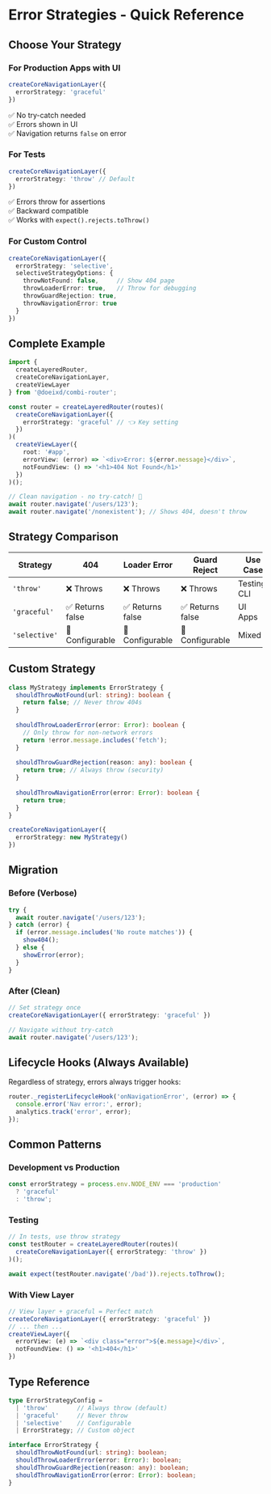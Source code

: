 # Error Strategies - Quick Reference

## Choose Your Strategy

### For Production Apps with UI
```typescript
createCoreNavigationLayer({ 
  errorStrategy: 'graceful' 
})
```
✅ No try-catch needed  
✅ Errors shown in UI  
✅ Navigation returns `false` on error  

### For Tests
```typescript
createCoreNavigationLayer({ 
  errorStrategy: 'throw' // Default
})
```
✅ Errors throw for assertions  
✅ Backward compatible  
✅ Works with `expect().rejects.toThrow()`  

### For Custom Control
```typescript
createCoreNavigationLayer({ 
  errorStrategy: 'selective',
  selectiveStrategyOptions: {
    throwNotFound: false,     // Show 404 page
    throwLoaderError: true,   // Throw for debugging
    throwGuardRejection: true,
    throwNavigationError: true
  }
})
```

## Complete Example

```typescript
import { 
  createLayeredRouter,
  createCoreNavigationLayer,
  createViewLayer 
} from '@doeixd/combi-router';

const router = createLayeredRouter(routes)(
  createCoreNavigationLayer({ 
    errorStrategy: 'graceful' // 👈 Key setting
  })
)(
  createViewLayer({
    root: '#app',
    errorView: (error) => `<div>Error: ${error.message}</div>`,
    notFoundView: () => '<h1>404 Not Found</h1>'
  })
)();

// Clean navigation - no try-catch! 🎉
await router.navigate('/users/123');
await router.navigate('/nonexistent'); // Shows 404, doesn't throw
```

## Strategy Comparison

| Strategy | 404 | Loader Error | Guard Reject | Use Case |
|----------|-----|--------------|--------------|----------|
| `'throw'` | ❌ Throws | ❌ Throws | ❌ Throws | Testing, CLI |
| `'graceful'` | ✅ Returns false | ✅ Returns false | ✅ Returns false | UI Apps |
| `'selective'` | 🔧 Configurable | 🔧 Configurable | 🔧 Configurable | Mixed |

## Custom Strategy

```typescript
class MyStrategy implements ErrorStrategy {
  shouldThrowNotFound(url: string): boolean {
    return false; // Never throw 404s
  }
  
  shouldThrowLoaderError(error: Error): boolean {
    // Only throw for non-network errors
    return !error.message.includes('fetch');
  }
  
  shouldThrowGuardRejection(reason: any): boolean {
    return true; // Always throw (security)
  }
  
  shouldThrowNavigationError(error: Error): boolean {
    return true;
  }
}

createCoreNavigationLayer({ 
  errorStrategy: new MyStrategy() 
})
```

## Migration

### Before (Verbose)
```typescript
try {
  await router.navigate('/users/123');
} catch (error) {
  if (error.message.includes('No route matches')) {
    show404();
  } else {
    showError(error);
  }
}
```

### After (Clean)
```typescript
// Set strategy once
createCoreNavigationLayer({ errorStrategy: 'graceful' })

// Navigate without try-catch
await router.navigate('/users/123');
```

## Lifecycle Hooks (Always Available)

Regardless of strategy, errors always trigger hooks:

```typescript
router._registerLifecycleHook('onNavigationError', (error) => {
  console.error('Nav error:', error);
  analytics.track('error', error);
});
```

## Common Patterns

### Development vs Production
```typescript
const errorStrategy = process.env.NODE_ENV === 'production' 
  ? 'graceful' 
  : 'throw';
```

### Testing
```typescript
// In tests, use throw strategy
const testRouter = createLayeredRouter(routes)(
  createCoreNavigationLayer({ errorStrategy: 'throw' })
)();

await expect(testRouter.navigate('/bad')).rejects.toThrow();
```

### With View Layer
```typescript
// View layer + graceful = Perfect match
createCoreNavigationLayer({ errorStrategy: 'graceful' })
// ... then ...
createViewLayer({
  errorView: (e) => `<div class="error">${e.message}</div>`,
  notFoundView: () => '<h1>404</h1>'
})
```

## Type Reference

```typescript
type ErrorStrategyConfig = 
  | 'throw'        // Always throw (default)
  | 'graceful'     // Never throw
  | 'selective'    // Configurable
  | ErrorStrategy; // Custom object

interface ErrorStrategy {
  shouldThrowNotFound(url: string): boolean;
  shouldThrowLoaderError(error: Error): boolean;
  shouldThrowGuardRejection(reason: any): boolean;
  shouldThrowNavigationError(error: Error): boolean;
}
```
